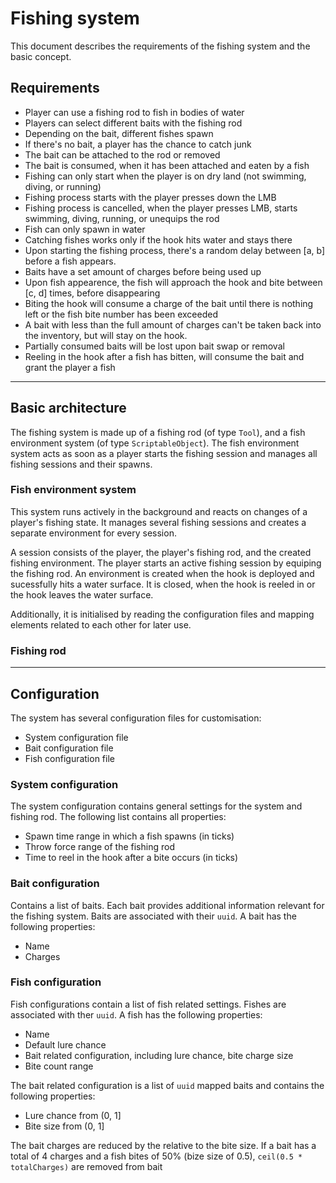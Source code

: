 # Fishing system
This document describes the requirements of the fishing system and the basic concept.

## Requirements
- Player can use a fishing rod to fish in bodies of water
- Players can select different baits with the fishing rod
- Depending on the bait, different fishes spawn
- If there's no bait, a player has the chance to catch junk
- The bait can be attached to the rod or removed
- The bait is consumed, when it has been attached and eaten by a fish
- Fishing can only start when the player is on dry land (not swimming, diving, or running)
- Fishing process starts with the player presses down the LMB
- Fishing process is cancelled, when the player presses LMB, starts swimming, diving, running, or unequips the rod
- Fish can only spawn in water
- Catching fishes works only if the hook hits water and stays there
- Upon starting the fishing process, there's a random delay between [a, b] before a fish appears.
- Baits have a set amount of charges before being used up
- Upon fish appearence, the fish will approach the hook and bite between [c, d] times, before disappearing
- Biting the hook will consume a charge of the bait until there is nothing left or the fish bite number has been exceeded
- A bait with less than the full amount of charges can't be taken back into the inventory, but will stay on the hook.
- Partially consumed baits will be lost upon bait swap or removal
- Reeling in the hook after a fish has bitten, will consume the bait and grant the player a fish
---
## Basic architecture
The fishing system is made up of a fishing rod (of type `Tool`), and a fish environment system (of type `ScriptableObject`).
The fish environment system acts as soon as a player starts the fishing session and manages all fishing sessions and their spawns.

### Fish environment system
This system runs actively in the background and reacts on changes of a player's fishing state.
It manages several fishing sessions and creates a separate environment for every session.

A session consists of the player, the player's fishing rod, and the created fishing environment.
The player starts an active fishing session by equiping the fishing rod.
An environment is created when the hook is deployed and sucessfully hits a water surface.
It is closed, when the hook is reeled in or the hook leaves the water surface.

Additionally, it is initialised by reading the configuration files and mapping elements related to each other for later use.

### Fishing rod
---
## Configuration
The system has several configuration files for customisation:
- System configuration file
- Bait configuration file
- Fish configuration file

### System configuration
The system configuration contains general settings for the system and fishing rod.
The following list contains all properties:

- Spawn time range in which a fish spawns (in ticks)
- Throw force range of the fishing rod
- Time to reel in the hook after a bite occurs (in ticks)

### Bait configuration
Contains a list of baits. Each bait provides additional information relevant for the fishing system. Baits are associated with their `uuid`.
A bait has the following properties:

- Name
- Charges

### Fish configuration
Fish configurations contain a list of fish related settings. Fishes are associated with ther `uuid`.
A fish has the following properties:

- Name
- Default lure chance
- Bait related configuration, including lure chance, bite charge size
- Bite count range

The bait related configuration is a list of `uuid` mapped baits and contains the following properties:

- Lure chance from (0, 1]
- Bite size from (0, 1]

The bait charges are reduced by the relative to the bite size.
If a bait has a total of 4 charges and a fish bites of 50% (bize size of 0.5), `ceil(0.5 * totalCharges)` are removed from bait
